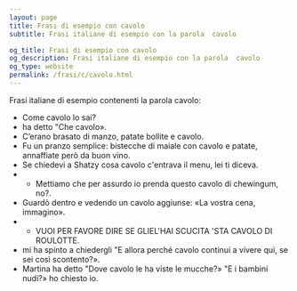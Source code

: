 ```yaml
---
layout: page
title: Frasi di esempio con cavolo 
subtitle: Frasi italiane di esempio con la parola  cavolo

og_title: Frasi di esempio con cavolo 
og_description: Frasi italiane di esempio con la parola  cavolo
og_type: website
permalink: /frasi/c/cavolo.html
---
```


Frasi italiane di esempio contenenti la parola cavolo:


- Come cavolo lo sai?
- ha detto "Che cavolo».
- C’erano brasato di manzo, patate bollite e cavolo.
- Fu un pranzo semplice: bistecche di maiale con cavolo e patate, annaffiate però da buon vino.
- Se chiedevi a Shatzy cosa cavolo c'entrava il menu, lei ti diceva.
- - Mettiamo che per assurdo io prenda questo cavolo di chewingum, no?.
- Guardò dentro e vedendo un cavolo aggiunse: «La vostra cena, immagino».
- - VUOI PER FAVORE DIRE SE GLIEL'HAI SCUCITA 'STA CAVOLO DI ROULOTTE.
- mi ha spinto a chiedergli "E allora perché cavolo continui a vivere qui, se sei così scontento?».
- Martina ha detto "Dove cavolo le ha viste le mucche?» "E i bambini nudi?» ho chiesto io.
